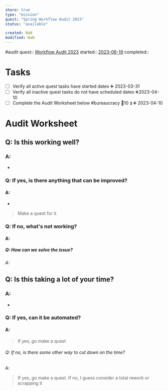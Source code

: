 ```yaml
---
share: true
type: "mission"
quest: "Spring Workflow Audit 2023"
status: "available"

created: NaN 
modified: NaN
---
```

 #audit 
quest:: [Workflow Audit 2023](./Workflow%20Audit%202023.md)
started:: [2023-06-19](./2023-06-19.md)
completed::
# Tasks
- [ ] Verify all active quest tasks have started dates ➕ 2023-03-31
- [ ] Verify all inactive quest tasks do not have scheduled dates ➕2023-04-10
- [ ] Complete the Audit Worksheet below #bureaucracy 🥄10 ⏫ ➕ 2023-04-10

# Audit Worksheet
## Q: Is this working well?
### A: 
- 
### Q: If yes, is there anything that can be improved?
#### A:
- 
> Make a quest for it
### Q: If no, what's not working?
#### A:

##### Q: How can we solve the issue?
###### A: 

## Q: Is this taking a lot of your time?
### A:
- 
### Q: If yes, can it be automated?
#### A: 
> If yes, go make a quest
###### Q: If no, is there some other way to cut down on the time?
A: 
> If yes, go make a quest. If no, I guess consider a total rework or scrapping it